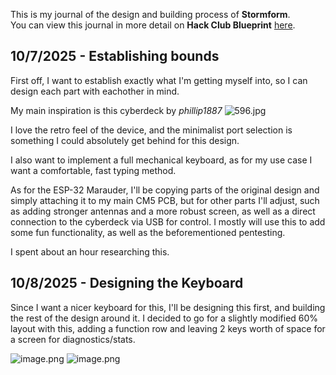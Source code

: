 <!--
  ===================    !!READ THIS NOTICE!!   ====================
  DO NOT edit this file manually. Your changes WILL BE OVERWRITTEN!
  This journal is auto generated and updated by Hack Club Blueprint.
  To edit this file, please edit your journal entries on Blueprint.
  ==================================================================
-->

This is my journal of the design and building process of **Stormform**.  
You can view this journal in more detail on **Hack Club Blueprint** [here](https://blueprint.hackclub.com/projects/286).


## 10/7/2025 - Establishing bounds  

First off, I want to establish exactly what I'm getting myself into, so I can design each part with eachother in mind.

My main inspiration is this cyberdeck by *phillip1887*
![596.jpg](https://blueprint.hackclub.com/user-attachments/blobs/proxy/eyJfcmFpbHMiOnsiZGF0YSI6OTI2LCJwdXIiOiJibG9iX2lkIn19--14710b8c29c11d6933b15ebbcdc93ae2aa79a0e5/596.jpg)

I love the retro feel of the device, and the minimalist port selection is something I could absolutely get behind for this design. 

I also want to implement a full mechanical keyboard, as for my use case I want a comfortable, fast typing method.

As for the ESP-32 Marauder, I'll be copying parts of the original design and simply attaching it to my main CM5 PCB, but for other parts I'll adjust, such as adding stronger antennas and a more robust screen, as well as a direct connection to the cyberdeck via USB for control. I mostly will use this to add some fun functionality, as well as the beforementioned pentesting.

I spent about an hour researching this.  

## 10/8/2025 - Designing the Keyboard  

Since I want a nicer keyboard for this, I'll be designing this first, and building the rest of the design around it. I decided to go for a slightly modified 60% layout with this, adding a function row and leaving 2 keys worth of space for a screen for diagnostics/stats.

![image.png](https://blueprint.hackclub.com/user-attachments/blobs/proxy/eyJfcmFpbHMiOnsiZGF0YSI6MTA3MSwicHVyIjoiYmxvYl9pZCJ9fQ==--57e03f53bffeabd30386945adba7e525b7b6337d/image.png)
![image.png](https://blueprint.hackclub.com/user-attachments/blobs/proxy/eyJfcmFpbHMiOnsiZGF0YSI6MTA3MCwicHVyIjoiYmxvYl9pZCJ9fQ==--4ee5a2af97ce07b9a6e98c2fb7eafe32850b1fd3/image.png)
  

